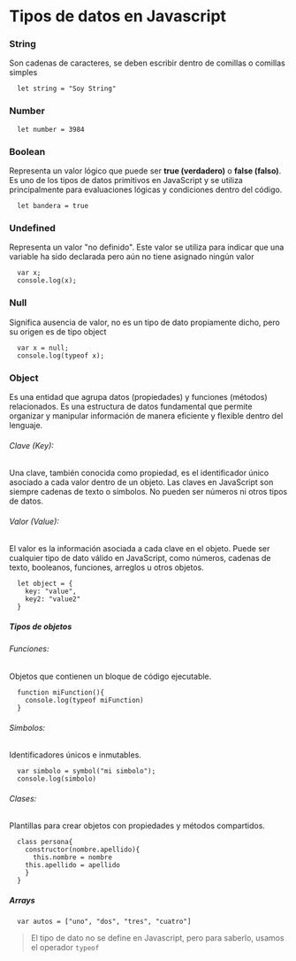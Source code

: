 # Tipos de datos en Javascript
### String
Son cadenas de caracteres, se deben escribir dentro de comillas o comillas simples 
      
      let string = "Soy String"

### Number

      let number = 3984

### Boolean
Representa un valor lógico que puede ser **true (verdadero)** o **false (falso)**. Es uno de los tipos de datos primitivos en JavaScript y se utiliza principalmente para evaluaciones lógicas y condiciones dentro del código.

      let bandera = true

### Undefined
Representa un valor "no definido". Este valor se utiliza para indicar que una variable ha sido declarada pero aún no tiene asignado ningún valor

      var x;
      console.log(x);

### Null
Significa ausencia de valor, no es un tipo de dato propiamente dicho, pero su origen es de tipo object

      var x = null;
      console.log(typeof x);
    
### Object
Es una entidad que agrupa datos (propiedades) y funciones (métodos) relacionados. Es una estructura de datos fundamental que permite organizar y manipular información de manera eficiente y flexible dentro del lenguaje.
###### Clave (Key):
Una clave, también conocida como propiedad, es el identificador único asociado a cada valor dentro de un objeto. Las claves en JavaScript son siempre cadenas de texto o símbolos. No pueden ser números ni otros tipos de datos.
###### Valor (Value):
El valor es la información asociada a cada clave en el objeto. Puede ser cualquier tipo de dato válido en JavaScript, como números, cadenas de texto, booleanos, funciones, arreglos u otros objetos.

      let object = {
        key: "value",
        key2: "value2"
      }

##### Tipos de objetos
###### Funciones: 
Objetos que contienen un bloque de código ejecutable.

      function miFunction(){
        console.log(typeof miFunction)
      }

###### Simbolos:
Identificadores únicos e inmutables.

      var simbolo = symbol("mi simbolo");
      console.log(simbolo)

###### Clases:  
Plantillas para crear objetos con propiedades y métodos compartidos.

      class persona{
        constructor(nombre.apellido){
          this.nombre = nombre
        this.apellido = apellido
        }
      }

##### Arrays

      var autos = ["uno", "dos", "tres", "cuatro"]



> El tipo de dato no se define en Javascript, pero para saberlo, usamos el operador `typeof`